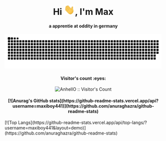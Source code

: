 <div align="center">
<h1 align="center">Hi <img width="35" src="https://github.com/1999AZZAR/1999AZZAR/blob/main/resources/img/waving.gif">, I'm Max</h1>
  <h4 align="center">a  apprentie at oddity in germany</h4>
</div>

<div align="center">
  <a href="https://1999azzar.github.io/1999AZZAR/">
  <img  src="https://github.com/1999AZZAR/1999AZZAR/blob/main/resources/img/grid-snake.svg"
       alt="snake" /></a>
</div>

<h4 align="center">Visitor's count :eyes:</h4>
<p align="center"><img src="https://profile-counter.glitch.me/{Maxiboy441}/count.svg" alt="AnhellO :: Visitor's Count" /></p>

<h4 align="center"> [![Anurag's GitHub stats](https://github-readme-stats.vercel.app/api?username=maxiboy441)](https://github.com/anuraghazra/github-readme-stats) </h4>
[![Top Langs](https://github-readme-stats.vercel.app/api/top-langs/?username=maxiboy441&layout=demo)](https://github.com/anuraghazra/github-readme-stats)
